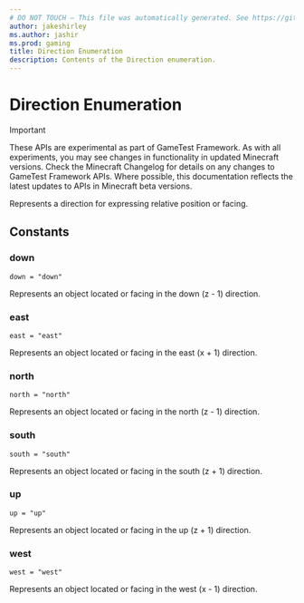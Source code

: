 ```yaml
---
# DO NOT TOUCH — This file was automatically generated. See https://github.com/Mojang/MinecraftApiDocsGenerator to modify descriptions, examples, etc.
author: jakeshirley
ms.author: jashir
ms.prod: gaming
title: Direction Enumeration
description: Contents of the Direction enumeration.
---
```

# Direction Enumeration
>[!IMPORTANT]
>These APIs are experimental as part of GameTest Framework. As with all experiments, you may see changes in functionality in updated Minecraft versions. Check the Minecraft Changelog for details on any changes to GameTest Framework APIs. Where possible, this documentation reflects the latest updates to APIs in Minecraft beta versions.

Represents a direction for expressing relative position or facing.

## Constants
### **down**
`down = "down"`

Represents an object located or facing in the down (z - 1) direction.
### **east**
`east = "east"`

Represents an object located or facing in the east (x + 1) direction.
### **north**
`north = "north"`

Represents an object located or facing in the north (z - 1) direction.
### **south**
`south = "south"`

Represents an object located or facing in the south (z + 1) direction.
### **up**
`up = "up"`

Represents an object located or facing in the up (z + 1) direction.
### **west**
`west = "west"`

Represents an object located or facing in the west (x - 1) direction.

